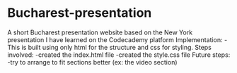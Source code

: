 # Bucharest-presentation
A short Bucharest presentation website based on the New York presentation I have learned on the Codecademy platform
Implementation:
  -This is built using only html for the structure and css for styling.
Steps involved:
  -created the index.html file
  -created the style.css file
Future steps:
  -try to arrange to fit sections better (ex: the video section)
